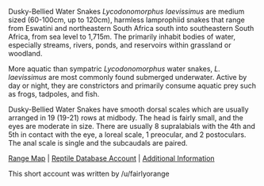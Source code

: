 Dusky-Bellied Water Snakes *Lycodonomorphus laevissimus* are medium sized (60-100cm, up to 120cm), harmless lamprophiid snakes that range from Eswatini and northeastern South Africa south into southeastern South Africa, from sea level to 1,715m.  The primarily inhabit bodies of water, especially streams, rivers, ponds, and reservoirs within grassland or woodland.  

More aquatic than sympatric *Lycodonomorphus* water snakes, *L. laevissimus* are most commonly found submerged underwater.  Active by day or night, they are constrictors and primarily consume aquatic prey such as frogs, tadpoles, and fish.

Dusky-Bellied Water Snakes have smooth dorsal scales which are usually arranged in 19 (19-21) rows at midbody.  The head is fairly small, and the eyes are moderate in size.  There are usually 8 supralabials with the 4th and 5th in contact with the eye, a loreal scale, 1 preocular, and 2 postoculars.  The anal scale is single and the subcaudals are paired.

[Range Map](https://www.iucnredlist.org/species/110133954/115673036)  |  [Reptile Database Account](https://reptile-database.reptarium.cz/species?genus=Lycodonomorphus&species=laevissimus)  |  [Additional Information](https://www.africansnakebiteinstitute.com/snake/dusky-bellied-water-snake/)

This short account was written by /u/fairlyorange